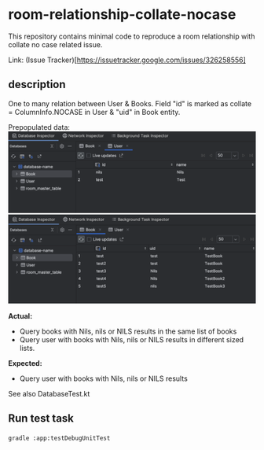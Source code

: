 # room-relationship-collate-nocase

This repository contains minimal code to reproduce a room relationship with collate no case related
issue.

Link: (Issue Tracker)[https://issuetracker.google.com/issues/326258556]

## description

One to many relation between User & Books. Field "id" is marked as collate = ColumnInfo.NOCASE in
User & "uid" in Book entity.

Prepopulated data:
![User table](/images/user-table.png)
![Book table](/images/book-table.png)

**Actual:**

- Query books with Nils, nils or NILS results in the same list of books
- Query user with books with Nils, nils or NILS results in different sized lists.

**Expected:**

- Query user with books with Nils, nils or NILS results

See also DatabaseTest.kt

## Run test task

`gradle :app:testDebugUnitTest`

